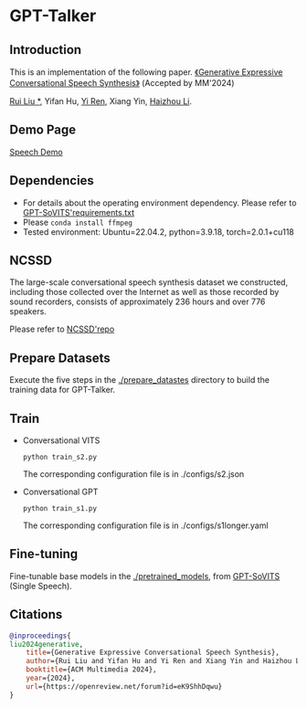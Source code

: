 # GPT-Talker

## Introduction
This is an implementation of the following paper.
[《Generative Expressive Conversational Speech Synthesis》](https://arxiv.org/pdf/2407.21491)
 (Accepted by MM'2024)

[Rui Liu *](https://ttslr.github.io/), Yifan Hu, [Yi Ren](https://rayeren.github.io/), Xiang Yin, [Haizhou Li](https://colips.org/~eleliha/).

## Demo Page
[Speech Demo](https://walker-hyf.github.io/GPT-Talker/)

## Dependencies
* For details about the operating environment dependency. Please refer to [GPT-SoVITS'requirements.txt](https://github.com/RVC-Boss/GPT-SoVITS/blob/main/requirements.txt)
* Please ```conda install ffmpeg```
* Tested environment: Ubuntu=22.04.2, python=3.9.18, torch=2.0.1+cu118

## NCSSD
The large-scale conversational speech synthesis dataset we constructed, including those collected over the Internet as well as those recorded by sound recorders, consists of approximately 236 hours and over 776 speakers.

Please refer to [NCSSD'repo](https://github.com/walker-hyf/NCSSD)

## Prepare Datasets
Execute the five steps in the [./prepare_datastes](./prepare_datasets/) directory to build the training data for GPT-Talker.

## Train
* Conversational VITS

    ```python train_s2.py```

    The corresponding configuration file is in ./configs/s2.json

* Conversational GPT

    ```python train_s1.py```

    The corresponding configuration file is in ./configs/s1longer.yaml

## Fine-tuning
Fine-tunable base models in the [./pretrained_models](./pretrained_models/), from [GPT-SoVITS](https://github.com/RVC-Boss/GPT-SoVITS) (Single Speech).

## Citations

```bibtex
@inproceedings{
liu2024generative,
    title={Generative Expressive Conversational Speech Synthesis},
    author={Rui Liu and Yifan Hu and Yi Ren and Xiang Yin and Haizhou Li},
    booktitle={ACM Multimedia 2024},
    year={2024},
    url={https://openreview.net/forum?id=eK9ShhDqwu}
}
```